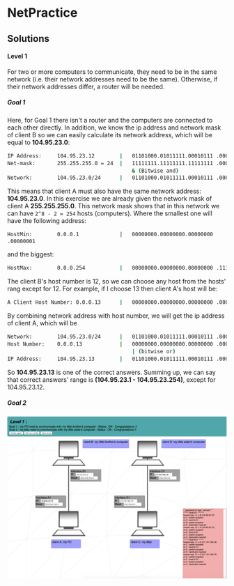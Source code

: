# NetPractice
## Solutions
#### Level 1
For two or more computers to communicate, they need to be in the same network (i.e. their network addresses need to be the same). Otherwise, if their network addresses differ, a router will be needed.
##### Goal 1
Here, for Goal 1 there isn't a router and the computers are connected to each other directly.
In addition, we know the ip address and network mask of client B so we can easily calculate its network address, which will be equal to __104.95.23.0__:
```sh
IP Address:     104.95.23.12        |   01101000.01011111.00010111 .00001100
Net-mask:       255.255.255.0 = 24  |   11111111.11111111.11111111 .00000000
                                        & (Bitwise and)
Network:        104.95.23.0/24      |   01101000.01011111.00010111 .00000000
```
This means that client A must also have the same network address: __104.95.23.0__. 
In this exercise we are already given the network mask of client A __255.255.255.0__.
This network mask shows that in this network we can have `2^8 - 2 = 254` hosts (computers).
Where the smallest one will have the following address:
```
HostMin:        0.0.0.1             |   00000000.00000000.00000000 .00000001
```
and the biggest:
```sh
HostMax:        0.0.0.254           |   00000000.00000000.00000000 .11111110
```
The client B's host number is 12, so we can choose any host from the hosts' rang except for 12. For example, if I choose 13 then client A's host will be:
```sh
A Client Host Number: 0.0.0.13      |   00000000.00000000.00000000 .00001101
```
By combining network address with host number, we will get the ip address of client A, which will be
```sh
Network:        104.95.23.0/24      |   01101000.01011111.00010111 .00000000
Host Number:    0.0.0.13            |   00000000.00000000.00000000 .00001101
                                        | (bitwise or)
IP Address:     104.95.23.13        |   01101000.01011111.00010111 .00001101
```
So __104.95.23.13__ is one of the correct answers.
Summing up, we can say that correct answers' range is __(104.95.23.1 - 104.95.23.254)__, except for 104.95.23.12.
##### Goal 2

![NetPractice - level 1](./level1.png)
